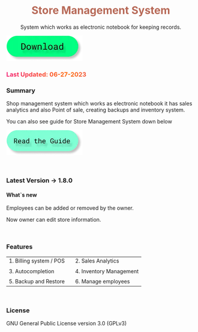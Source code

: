 <h1 style="color: #b76957;" align="center">Store Management System</h1>
<p align = "center">System which works as electronic notebook for keeping records.</p>

<a target="_blank" href="https://mega.nz/file/p3tCQBLZ#EHVdcZD6DmvIoOjqHRSykRTGWxkpyP9vmTPzBqRpUxI"><img src="/public/images/btn.d.webp" alt=""></a>

<h3 style="background: linear-gradient(to right, #f32170, #ff6b08, #cf23cf, #ef8c22); -webkit-text-fill-color: transparent; background-clip: text; -webkit-background-clip: text; padding-right: 3.5px;">Last Updated: 06-27-2023</h3>

### Summary

Shop management system which works as electronic notebook it has sales analytics and also Point of sale, creating backups and inventory system.

You can also see guide for Store Management System down below

<a href="../sms_docs/"><img src="/public/images/btn.g.webp" alt=""></a>

<br>

### Latest Version -> 1.8.0

#### What`s new

Employees can be added or removed by the owner.

Now owner can edit store information.

<br>

### Features

|                                    |     |                                         |
| ---------------------------------- | --- | --------------------------------------- |
| 1. Billing system / POS            |     | 2. Sales Analytics                      |
|                                    |     |                                         |
| 3. Autocompletion                  |     | 4. Inventory Management                 |
|                                    |     |                                         |
| 5. Backup and Restore              |     | 6. Manage employees                     |

<br>

### License

GNU General Public License version 3.0 (GPLv3)
